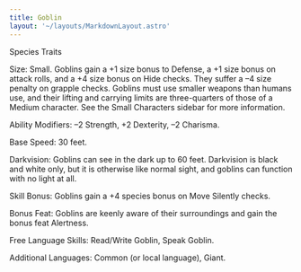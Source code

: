 ```yaml
---
title: Goblin
layout: '~/layouts/MarkdownLayout.astro'
---
```

Species Traits

Size: Small. Goblins gain a +1 size bonus to Defense, a +1 size bonus on
attack rolls, and a +4 size bonus on Hide checks. They suffer a –4 size
penalty on grapple checks. Goblins must use smaller weapons than humans use,
and their lifting and carrying limits are three-quarters of those of a Medium
character. See the Small Characters sidebar for more information.

Ability Modifiers: –2 Strength, +2 Dexterity, –2 Charisma.

Base Speed: 30 feet.

Darkvision: Goblins can see in the dark up to 60 feet. Darkvision is black and
white only, but it is otherwise like normal sight, and goblins can function
with no light at all.

Skill Bonus: Goblins gain a +4 species bonus on Move Silently checks.

Bonus Feat: Goblins are keenly aware of their surroundings and gain the bonus
feat Alertness.

Free Language Skills: Read/Write Goblin, Speak Goblin.

Additional Languages: Common (or local language), Giant.


